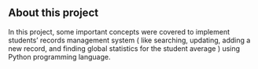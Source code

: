 <h2>About this project<br></h2>
In this project, some important concepts were covered to implement students’ records management
system ( like searching, updating, adding a new record, and finding global statistics for the student
average ) using Python programming language.
